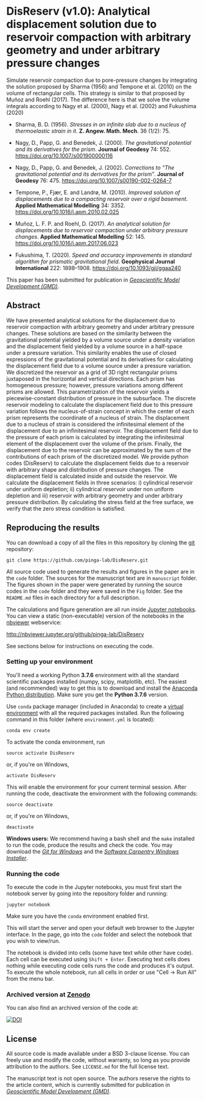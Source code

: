 # DisReserv (v1.0): Analytical displacement solution due to reservoir compaction with arbitrary geometry and under arbitrary pressure changes

Simulate reservoir compaction due to pore-pressure changes by integrating the
solution proposed by Sharma (1956) and Tempone et al. (2010) on the volume of
rectangular cells.
This strategy is similar to that proposed by Muñoz and Roehl (2017). 
The difference here is that we solve the volume integrals according to
Nagy et al. (2000), Nagy et al. (2002) and Fukushima (2020)

* Sharma, B. D. (1956). *Stresses in an infinite slab due to a nucleus of
thermoelastic strain in it*. **Z. Angew. Math. Mech**. 36 (1/2): 75.

* Nagy, D., Papp, G. and Benedek, J. (2000). *The gravitational potential and
its derivatives for the prism*. **Journal of Geodesy** 74: 552.
https://doi.org/10.1007/s001900000116

* Nagy, D., Papp, G. and Benedek, J. (2002). *Corrections to “The gravitational
potential and its derivatives for the prism”*. **Journal of Geodesy** 76: 475.
https://doi.org/10.1007/s00190-002-0264-7

* Tempone, P., Fjær, E. and Landrø, M. (2010). *Improved solution of
displacements due to a compacting reservoir over a rigid basement*.
**Applied Mathematical Modelling** 34: 3352. https://doi.org/10.1016/j.apm.2010.02.025

* Muñoz, L. F. P. and Roehl, D. (2017). *An analytical solution for
displacements due to reservoir compaction under arbitrary pressure changes*.
**Applied Mathematical Modelling** 52: 145. https://doi.org/10.1016/j.apm.2017.06.023

* Fukushima, T. (2020). *Speed and accuracy improvements in standard algorithm for prismatic gravitational field*. 
**Geophysical Journal International** 222: 1898–1908.
https://doi.org/10.1093/gji/ggaa240


This paper has been submitted for publication in
[*Geoscientific Model Development (GMD)*](http://www.geoscientific-model-development.net/).


## Abstract

We have presented analytical solutions for the displacement due to reservoir compaction with arbitrary geometry and under arbitrary pressure changes. These solutions are based on the similarity between the gravitational potential yielded by  a volume source under a density variation and the displacement field yielded by a volume source in a half-space under a pressure variation. This similarity enables the use of closed expressions of the gravitational potential and its derivatives for calculating the displacement field due to a volume source under a pressure variation. We discretized the reservoir as a grid of 3D right rectangular prisms  juxtaposed in the horizontal and vertical directions. Each prism has homogeneous pressure; however, pressure variations among different prisms are allowed. 
This parametrization of the reservoir yields a piecewise-constant distribution of pressure  in the subsurface. The discrete reservoir modeling to calculate the displacement field due to this pressure variation  follows the nucleus-of-strain concept in which the center of each prism represents the coordinate of a nucleus of strain. The displacement due to a nucleus of strain is considered the infinitesimal element of the displacement due to an infinitesimal reservoir. The displacement field due to the pressure of each prism is calculated by integrating the infinitesimal element of the displacement over the volume of the prism. Finally, the displacement due to the reservoir can be approximated by the sum of the contributions of each prism of the discretized model. We provide python codes (DisReserv) to calculate the displacement fields due to a reservoir with arbitrary shape and distribution of pressure changes. The displacement field is calculated inside and outside the reservoir. We calculate the displacement fields in three scenarios: i) cylindrical reservoir under uniform depletion; ii) cylindrical reservoir under non uniform depletion and iii) reservoir with arbitrary geometry and under arbitrary pressure distribution. By calculating the  stress field at the free surface, we verify that the zero stress condition is satisfied.


## Reproducing the results

You can download a copy of all the files in this repository by cloning the
[git](https://git-scm.com/) repository:

    git clone https://github.com/pinga-lab/DisReserv.git


All source code used to generate the results and figures in the paper are in
the `code` folder. The sources for the manuscript text are in `manuscript` folder.
The figures shown in the paper were generated by running the source codes in the  `code` folder and they were saved in the  `Fig` folder.
See the `README.md` files in each directory for a full description.

The calculations and figure generation are all run inside
[Jupyter notebooks](http://jupyter.org/).
You can view a static (non-executable) version of the notebooks in the
[nbviewer](https://nbviewer.jupyter.org/) webservice:

http://nbviewer.jupyter.org/github/pinga-lab/DisReserv

See sections below for instructions on executing the code.


### Setting up your environment

You'll need a working Python **3.7.6** environment with all the standard
scientific packages installed (numpy, scipy, matplotlib, etc).  The easiest
(and recommended) way to get this is to download and install the
[Anaconda Python distribution](http://continuum.io/downloads#all).
Make sure you get the **Python 3.7.6** version.

Use `conda` package manager (included in Anaconda) to create a
[virtual environment](https://conda.io/docs/using/envs.html) with
all the required packages installed.
Run the following command in this folder (where `environment.yml`
is located):

    conda env create

To activate the conda environment, run

    source activate DisReserv

or, if you're on Windows,

    activate DisReserv

This will enable the environment for your current terminal session.
After running the code, deactivate the environment with the following
commands:

    source deactivate

or, if you're on Windows,

    deactivate


**Windows users:** We recommend having a bash shell and the `make` installed
to run the code, produce the results and check the code. You may download the
[*Git for Windows*](https://git-for-windows.github.io/) and the
[*Software Carpentry Windows Installer*](https://github.com/swcarpentry/windows-installer/releases).


### Running the code

To execute the code in the Jupyter notebooks, you must first start the
notebook server by going into the repository folder and running:

    jupyter notebook

Make sure you have the `conda` environment enabled first.

This will start the server and open your default web browser to the Jupyter
interface. In the page, go into the `code` folder and select the
notebook that you wish to view/run.

The notebook is divided into cells (some have text while other have code).
Each cell can be executed using `Shift + Enter`.
Executing text cells does nothing while executing code cells runs the code
and produces it's output.
To execute the whole notebook, run all cells in order or use "Cell -> Run All"
from the menu bar.


### Archived version at [Zenodo](https://zenodo.org/)

You can also find an archived version of the code at:

[![DOI](https://zenodo.org/XXXXXXXXX)](https://zenodo.org/XXXXXXXXXX)


## License

All source code is made available under a BSD 3-clause license.  You can freely
use and modify the code, without warranty, so long as you provide attribution
to the authors.  See `LICENSE.md` for the full license text.

The manuscript text is not open source. The authors reserve the rights to the
article content, which is currently submitted for publication in
[*Geoscientific Model Development (GMD)*](http://www.geoscientific-model-development.net/).



